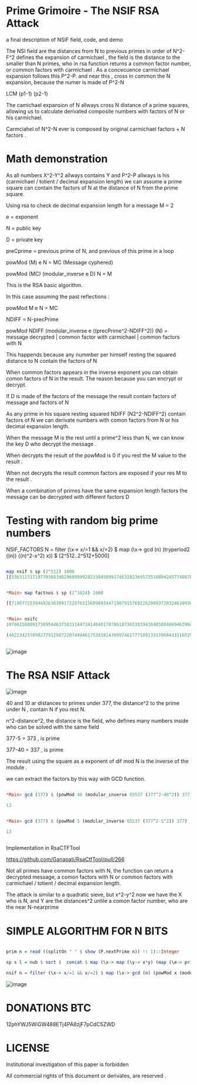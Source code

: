 # Prime Grimoire  - The NSIF RSA Attack

a final description of NSIF field, code, and demo

The NSI field are the distances from N to previous primes in order of N^2-F^2 defines the expansion of carmichael , the field is the distance to the smaller than N primes, who in rsa function returns a common factor number, or common factors with carmichael . As a concecuence carmichael expansion follows this P^2-P. and near this , cross in common the N expansion, because the numer is made of P^2-N 


LCM (p1-1) (p2-1) 

The camichael expansion of N allways cross N distance of a prime squares, allowing us to calculate derivated composite numbers with factors of N or his carmichael.

Carmciahel of N^2-N ever is composed by original carmichael factors + N factors .



# Math demonstration

As all numbers X^2-Y^2 allways contains Y and P^2-P allways is his (carmichael / totient / decimal expansion length) we can assume a prime square can contain the factors of N at the distance of N from the prime square.

Using rsa to check de decimal expansion length for a message M = 2

e = exponent

N = public key

D = private key

preCprime = previous prime of N, and previous of this prime in a loop

powMod (M) e N = MC (Message cyphered)

powMod (MC) (modular_inverse e D) N = M

This is the RSA basic algorithm.

In this case assuming the past reflections :

powMod M e N = MC

NDIFF = N-precPrime

powMod NDIFF (modular_inverse e ((precPrime^2-NDIFF^2)) (N) = message decrypted | common factor with carmichael | common factors with N

This happends because any nummber per himself resting the squared distance to N contain the factors of N

When common factors appears in the inverse exponent you can obtain comon factors of N in the result. The reason because you can encrypt or decrypt.

If D is made of the factors of the message the result contain factors of message and factors of N

As any prime in his square resting squared NDIFF (N2^2-NDIFF^2) contain factors of N we can derivate numbers with comon factors from N or his decimal expansion length.

When the message M is the rest until a prime^2 less than N, we can know the key D who decrypt the message .

When decrypts the result of the powMod is 0 if you rest the M value to the result .

When not decrypts the result common factors are exposed if your res M to the result .

When a combination of primes have the same expansion length factors the message can be decrypted with different factors D

# Testing with random big prime numbers

NSIF_FACTORS N = filter (\x-> x/=1 && x/=2) $ map (\x-> gcd (n) (tryperiod2 ((n)) ((n)^2-x^2) x)) $ [2^512..2^512+5000]

```Haskell

map nsif $ sp (2^512) 1000
[[53631231719770388398296099992823384509917463282369573510894245774887056120294187907207497192667613710760127432745944203415015531247786279785734596024336702,53631231719770388398296099992823384509917463282369573510894245774887056120294187907207497192667613710760127432745944203415015531247786279785734596024336702],[53631231719770388398296099992823384509917463282369573510894245774887056120294187907207497192667613710760127432745944203415015531247786279785734596024336906,53631231719770388398296099992823384509917463282369573510894245774887056120294187907207497192667613710760127432745944203415015531247786279785734596024336906],[53631231719770388398296099992823384509917463282369573510894245774887056120294187907207497192667613710760127432745944203415015531247786279785734596024337246],[53631231719770388398296099992823384509917463282369573510894245774887056120294187907207497192667613710760127432745944203415015531247786279785734596024337626,53631231719770388398296099992823384509917463282369573510894245774887056120294187907207497192667613710760127432745944203415015531247786279785734596024337626],[53631231719770388398296099992823384509917463282369573510894245774887056120294187907207497192667613710760127432745944203415015531247786279785734596024337702,53631231719770388398296099992823384509917463282369573510894245774887056120294187907207497192667613710760127432745944203415015531247786279785734596024337702],[53631231719770388398296099992823384509917463282369573510894245774887056120294187907207497192667613710760127432745944203415015531247786279785734596024338466,53631231719770388398296099992823384509917463282369573510894245774887056120294187907207497192667613710760127432745944203415015531247786279785734596024338466],[],[53631231719770388398296099992823384509917463282369573510894245774887056120294187907207497192667613710760127432745944203415015531247786279785734596024339522,53631231719770388398296099992823384509917463282369573510894245774887056120294187907207497192667613710760127432745944203415015531247786279785734596024339522],[53631231719770388398296099992823384509917463282369573510894245774887056120294187907207497192667613710760127432745944203415015531247786279785734596024339622,53631231719770388398296099992823384509917463282369573510894245774887056120294187907207497192667613710760127432745944203415015531247786279785734596024339622],[53631231719770388398296099992823384509917463282369573510894245774887056120294187907207497192667613710760127432745944203415015531247786279785734596024339682,53631231719770388398296099992823384509917463282369573510894245774887056120294187907207497192667613710760127432745944203415015531247786279785734596024339682],[53631231719770388398296099992823384509917463282369573510894245774887056120294187907207497192667613710760127432745944203415015531247786279785734596024339894],[53631231719770388398296099992823384509917463282369573510894245774887056120294187907207497192667613710760127432745944203415015531247786279785734596024339934,53631231719770388398296099992823384509917463282369573510894245774887056120294187907207497192667613710760127432745944203415015531247786279785734596024339934],[53631231719770388398296099992823384509917463282369573510894245774887056120294187907207497192667613710760127432745944203415015531247786279785734596024340422,53631231719770388398296099992823384509917463282369573510894245774887056120294187907207497192667613710760127432745944203415015531247786279785734596024340422],[40223423789827791298722074994617538382438097461777180133170684331165292090220640930405622894500710283070095574559458152561261648435839709839300947018252637,26815615859885194199148049996411692254958731641184786755447122887443528060147093953603748596333806855380063716372972101707507765623893139892867298012168351],[40223423789827791298722074994617538382438097461777180133170684331165292090220640930405622894500710283070095574559458152561261648435839709839300947018252637,26815615859885194199148049996411692254958731641184786755447122887443528060147093953603748596333806855380063716372972101707507765623893139892867298012168453,40223423789827791298722074994617538382438097461777180133170684331165292090220640930405622894500710283070095574559458152561261648435839709839300947018252637,26815615859885194199148049996411692254958731641184786755447122887443528060147093953603748596333806855380063716372972101707507765623893139892867298012168453],[26815615859885194199148049996411692254958731641184786755447122887443528060147093953603748596333806855380063716372972101707507765623893139892867298012168623],[40223423789827791298722074994617538382438097461777180133170684331165292090220640930405622894500710283070095574559458152561261648435839709839300947018252637,26815615859885194199148049996411692254958731641184786755447122887443528060147093953603748596333806855380063716372972101707507765623893139892867298012168813],[26815615859885194199148049996411692254958731641184786755447122887443528060147093953603748596333806855380063716372972101707507765623893139892867298012168851],[40223423789827791298722074994617538382438097461777180133170684331165292090220640930405622894500710283070095574559458152561261648435839709839300947018252637,26815615859885194199148049996411692254958731641184786755447122887443528060147093953603748596333806855380063716372972101707507765623893139892867298012169233],[26815615859885194199148049996411692254958731641184786755447122887443528060147093953603748596333806855380063716372972101707507765623893139892867298012169683],[26815615859885194199148049996411692254958731641184786755447122887443528060147093953603748596333806855380063716372972101707507765623893139892867298012169761],[26815615859885194199148049996411692254958731641184786755447122887443528060147093953603748596333806855380063716372972101707507765623893139892867298012169811],[26815615859885194199148049996411692254958731641184786755447122887443528060147093953603748596333806855380063716372972101707507765623893139892867298012169841],[40223423789827791298722074994617538382438097461777180133170684331165292090220640930405622894500710283070095574559458152561261648435839709839300947018252637,26815615859885194199148049996411692254958731641184786755447122887443528060147093953603748596333806855380063716372972101707507765623893139892867298012169947],[26815615859885194199148049996411692254958731641184786755447122887443528060147093953603748596333806855380063716372972101707507765623893139892867298012169967],[40223423789827791298722074994617538382438097461777180133170684331165292090220640930405622894500710283070095574559458152561261648435839709839300947018252637,26815615859885194199148049996411692254958731641184786755447122887443528060147093953603748596333806855380063716372972101707507765623893139892867298012170211]]

```


```Haskell

*Main> map factnos $ sp (2^1024) 1000

[[719077253944926363091722076315609893447190791576922629093720324630930703222003852530833909289630144084480455519485573430635159075257666489971389722557896497511071573699461941105208878404984376477812331808340023075352602729369851525895652442163308948653402042738345192959788983753918865219341425318496896551826,719077253944926363091722076315609893447190791576922629093720324630930703222003852530833909289630144084480455519485573430635159075257666489971389722557896497511071573699461941105208878404984376477812331808340023075352602729369851525895652442163308948653402042738345192959788983753918865219341425318496896551826],[719077253944926363091722076315609893447190791576922629093720324630930703222003852530833909289630144084480455519485573430635159075257666489971389722557896497511071573699461941105208878404984376477812331808340023075352602729369851525895652442163308948653402042738345192959788983753918865219341425318496896553362,719077253944926363091722076315609893447190791576922629093720324630930703222003852530833909289630144084480455519485573430635159075257666489971389722557896497511071573699461941105208878404984376477812331808340023075352602729369851525895652442163308948653402042738345192959788983753918865219341425318496896553362],[359538626972463181545861038157804946723595395788461314546860162315465351611001926265416954644815072042240227759742786715317579537628833244985694861278948248755535786849730970552604439202492188238906165904170011537676301364684925762947826221081654474326701021369172596479894491876959432609670712659248448275913],[359538626972463181545861038157804946723595395788461314546860162315465351611001926265416954644815072042240227759742786715317579537628833244985694861278948248755535786849730970552604439202492188238906165904170011537676301364684925762947826221081654474326701021369172596479894491876959432609670712659248448276681]]

```

```Haskell

*Main> nsifc 
1078615880917389544637583114473414840170786187365383943640580486946396054833005778796250863934445216126720683279228360145952738612886499734957084583836860500440925043100784911137186209476676352971557693774728859797725277166790113706541220865545309534507638851540886910549436636443182335048699197515327493691587 513 158

(40223423789827791298722074994617538382438097461777180133170684331165292090220640930405622894500710283070095574559458152561261648435839709839300947018252637,26815615859885194199148049996411692254958731641184786755447122887443528060147093953603748596333806855380063716372972101707507765623893139892867298012168351)



```

![image](https://user-images.githubusercontent.com/60758685/122001914-a996cf00-cd76-11eb-8e0a-02b8f9be0990.png)



# The RSA NSIF Attack

![image](https://user-images.githubusercontent.com/60758685/121837222-acbc8d00-cc9a-11eb-858f-78f9ccd2fed2.png)

40 and 10 ar distances to primes under 377, the distance^2 to the prime under N , contain N if you rest N.

n^2-distance^2, the distance is the field, who defines many numbers inside who can be solved with the same field

377-5 = 373 , is prime

377-40 = 337 , is prime

The result using the square as a exponent of dif mod N is the inverse of the module .

we can extract the factors by this way with GCD function.

```Haskell

*Main> gcd (377) $ (powMod 40 (modular_inverse 65537 (377^2-40^2)) 377) - 40

13


*Main> gcd (377) $ (powMod 5 (modular_inverse 65537 (377^2-5^2)) 377) - 5

13



```

Implementation in RsaCTFTool

https://github.com/Ganapati/RsaCtfTool/pull/266


Not all primes have common factors with N, the function can return a decrypted message, a comon factors with N or common factors with carmichael / totient / decimal expansion length.

The attack is similar to a quadratic sieve, but x^2-y^2 now we have the X who is N, and Y are the distances^2 untile a comon factor number, who are the near N-nearprime

# SIMPLE ALGORITHM FOR N BITS


```Haskell

prim n = read ((splitOn " " $ show (P.nextPrime n)) !! 1)::Integer

sp s l = nub $ sort $  concat $ map (\x-> map (\y-> x*y) (map (\e-> prim (e*2) ) [(s)..(s)+l]) ) (map (\t-> prim (t*3)) [0,(s)..(s)+l])

nsif n = filter (\x-> x/=1 && x/=2) $ map (\x-> gcd (n) (powMod x (modular_inverse 65537 ((n)^2-x^2)) n) - x) $ [2^1024..2^1024+5000]

```


![image](https://user-images.githubusercontent.com/60758685/121838997-afb97c80-cc9e-11eb-90c1-db7a1c90a735.png)


# DONATIONS BTC

12phYWJ5WiGW488ETj4PA8zjF7pCdC5ZWD


# LICENSE

Institutional investigation of this paper is forbidden

All commercial rights of this document or derivates, are reserved .


